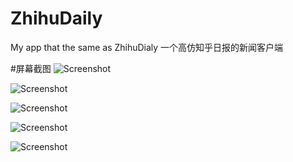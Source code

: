 # ZhihuDaily
My app that the same as ZhihuDialy
一个高仿知乎日报的新闻客户端

#屏幕截图
![Screenshot](ScreenShot/ScreenShot1.png)

![Screenshot](ScreenShot/ScreenShot2.png)

![Screenshot](ScreenShot/ScreenShot3.png)

![Screenshot](ScreenShot/ScreenShot4.png)

![Screenshot](ScreenShot/ScreenShot5.png)

